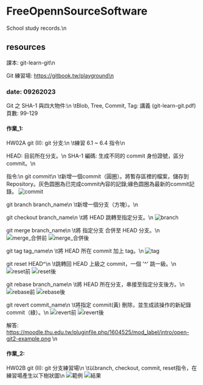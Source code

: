 # FreeOpennSourceSoftware
School study records.\n

## resources
課本: git-learn-git\n

Git 練習場: https://gitbook.tw/playground\n


### date: 09262023
Git 之 SHA-1 與四大物件:\n
    \tBlob, Tree, Commit, Tag: 講義 (git-learn-git.pdf) 頁數: 99-129

#### 作業_1:
HW02A git (II): git 分支:\n
    \t練習 6.1 ~ 6.4 指令\n

HEAD: 目前所在分支。\n
SHA-1 編碼: 生成不同的 commit 身份證號，區分commit。\n

指令:\n
git commit\n
    \t新增一個commit（圓圈）。將暫存區裡的檔案，儲存到Repository。灰色圆圈為已完成commit內容的記錄;緣色圆圈為最新的commit記錄。
    ![commit](./picture/commit.png)

git branch branch_name\n
    \t新增一個分支（方塊）。\n

git checkout branch_name\n
    \t將 HEAD 跳轉至指定分支。\n
    ![branch](./picture/branch.png)

git merge branch_name\n
    \t將 指定分支 合併至 HEAD 分支。\n
    ![merge_合併前](./picture/merge_1.png)
    ![merge_合併後](./picture/merge_2.png)

git tag tag_name\n
    \t將 HEAD 所在 commit 加上 tag。\n
    ![tag](./picture/tag.png)

git reset HEAD^\n
    \t跳轉回 HEAD 上級之 commit，一個 '^' 跳一級。\n
    ![reset前](./picture/reset_1.png)
    ![reset後](./picture/reset_2.png)

git rebase branch_name\n
    \t將 HEAD 所在分支，串接至指定分支後方。\n
    ![rebase前](./picture/rebase_1.png)
    ![rebase後](./picture/rebase_2.png)

git revert commit_name\n
    \t將指定 commit(黃) 刪除，並生成該操作的新紀錄 commit（綠）。\n
    ![revert前](./picture/revert_1.png)
    ![revert後](./picture/revert_2.png)

解答: https://moodle.thu.edu.tw/pluginfile.php/1604525/mod_label/intro/open-git2-example.png \n

#### 作業_2:
HW02B git (II): git 分支練習場\n
    \t以branch, checkout, commit, reset指令，在練習場產生以下樹狀圖\n
    ![範例](./picture/exampleTree.png)
    ![結果](./picture/resultTree.png)


